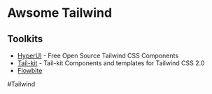# Awsome Tailwind
## Toolkits
- [HyperUI](https://www.hyperui.dev/) - Free Open Source Tailwind CSS Components
- [Tail-kit](https://www.tailwind-kit.com/) - Tail-kit Components and templates for Tailwind CSS 2.0
- [Flowbite](https://flowbite.com/) 

#Tailwind 